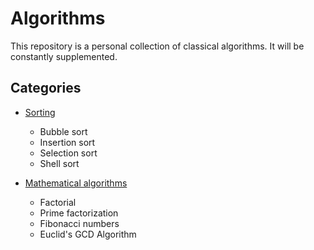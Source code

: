 # Algorithms

This repository is a personal collection of classical algorithms. It will be constantly supplemented.

## Categories

* [Sorting](/sorting)
	* Bubble sort
	* Insertion sort
	* Selection sort
	* Shell sort

* [Mathematical algorithms](/math)
	* Factorial
	* Prime factorization
	* Fibonacci numbers
	* Euclid's GCD Algorithm
